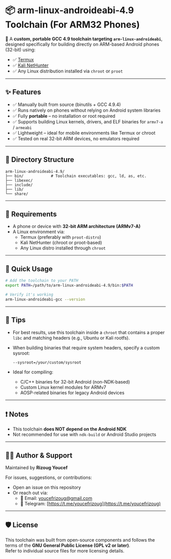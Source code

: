 # 📦 arm-linux-androideabi-4.9 Toolchain (For ARM32 Phones)

🔧 A **custom, portable GCC 4.9 toolchain targeting `arm-linux-androideabi`**, designed specifically for building directly on ARM-based Android phones (32-bit) using:

- ✅ [Termux](https://termux.dev/)
- ✅ [Kali NetHunter](https://www.kali.org/kali-nethunter/)
- ✅ Any Linux distribution installed via `chroot` or `proot`

---

## ✨ Features

- ✅ Manually built from source (binutils + GCC 4.9.4)
- ✅ Runs natively on phones without relying on Android system libraries
- ✅ Fully **portable** – no installation or root required
- ✅ Supports building Linux kernels, drivers, and ELF binaries for `armv7-a` / `armeabi`
- ✅ Lightweight – ideal for mobile environments like Termux or chroot
- ✅ Tested on real 32-bit ARM devices, no emulators required

---

## 📁 Directory Structure

```
arm-linux-androideabi-4.9/
├── bin/            # Toolchain executables: gcc, ld, as, etc.
├── libexec/
├── include/
├── lib/
└── share/
```

---

## 🧪 Requirements

- A phone or device with **32-bit ARM architecture (ARMv7-A)**
- A Linux environment via:
  - Termux (preferably with `proot-distro`)
  - Kali NetHunter (chroot or proot-based)
  - Any Linux distro installed through `chroot`

---

## 🚀 Quick Usage

```bash
# Add the toolchain to your PATH
export PATH=/path/to/arm-linux-androideabi-4.9/bin:$PATH

# Verify it's working
arm-linux-androideabi-gcc --version
```

---

## 🧠 Tips

- For best results, use this toolchain inside a `chroot` that contains a proper `libc` and matching headers (e.g., Ubuntu or Kali rootfs).
- When building binaries that require system headers, specify a custom sysroot:

  ```bash
  --sysroot=/your/custom/sysroot
  ```

- Ideal for compiling:
  - C/C++ binaries for 32-bit Android (non-NDK-based)
  - Custom Linux kernel modules for ARMv7
  - AOSP-related binaries for legacy Android devices

---

## ❗ Notes

- This toolchain **does NOT depend on the Android NDK**
- Not recommended for use with `ndk-build` or Android Studio projects

---

## 👨‍💻 Author & Support

Maintained by **Rizoug Youcef**

For issues, suggestions, or contributions:
- Open an issue on this repository
- Or reach out via:
  - 📧 Email: [youcefrizoug@gmail.com](mailto:youcefrizoug@gmail.com)
  - 💬 Telegram: [https://t.me/youcefrizoug](https://t.me/youcefrizoug)

---

## 🛡️ License

This toolchain was built from open-source components and follows the terms of the **GNU General Public License (GPL v2 or later)**.  
Refer to individual source files for more licensing details.
